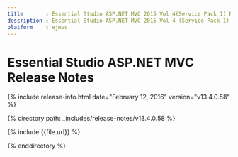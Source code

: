 ```yaml
---
title       : Essential Studio ASP.NET MVC 2015 Vol 4(Service Pack 1) Release Notes
description : Essential Studio ASP.NET MVC 2015 Vol 4 (Service Pack 1) Release Notes
platform    : ejmvc
---
```


# Essential Studio ASP.NET MVC Release Notes

{% include release-info.html date="February 12, 2016" version="v13.4.0.58" %}

{% directory path: _includes/release-notes/v13.4.0.58 %}

{% include {{file.url}} %}

{% enddirectory %}